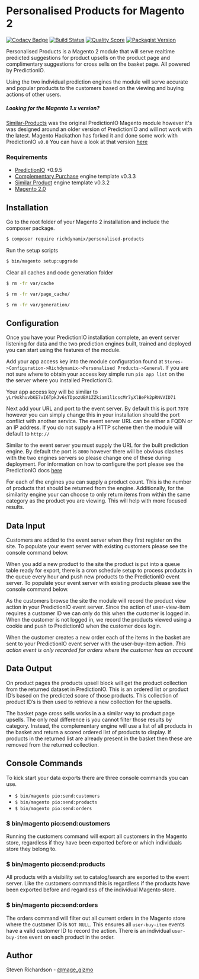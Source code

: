 # Personalised Products for Magento 2

[![Codacy Badge](https://api.codacy.com/project/badge/grade/a3a65aaab04249468edbac783c5ae16d)](https://www.codacy.com/app/steven_4/personalised-products) [![Build Status](https://scrutinizer-ci.com/g/richdynamix/personalised-products/badges/build.png?b=develop)](https://scrutinizer-ci.com/g/richdynamix/personalised-products/build-status/develop) [![Quality Score](https://scrutinizer-ci.com/g/richdynamix/personalised-products/badges/quality-score.png?b=develop)](https://scrutinizer-ci.com/g/richdynamix/personalised-products/build-status/develop) [![Packagist Version](https://img.shields.io/badge/packagist-0.1.0-green.svg)](https://packagist.org/packages/richdynamix/personalised-products#0.1.1)

Personalised Products is a Magento 2 module that will serve realtime predicted suggestions for product upsells on the product page and complimentary suggestions for cross sells on the basket page. All powered by PredictionIO.

Using the two individual prediction engines the module will serve accurate and popular products to the customers based on the viewing and buying actions of other users.

##### Looking for the Magento 1.x version?
[Similar-Products](https://github.com/richdynamix/Similar-Products "Similar-Products") was the original PredictionIO Magento module however it's was designed around an older version of PredictionIO and will not work with the latest. Magento Hackathon has forked it and done some work with PredictionIO `v0.8` You can have a look at that version [here](https://github.com/magento-hackathon/Predictionio, "here")

### Requirements

- [PredictionIO](https://prediction.io/ "PredictionIO") +0.9.5
- [Complementary Purchase](https://templates.prediction.io/PredictionIO/template-scala-parallel-complementarypurchase "Complementary Purchase") engine template v0.3.3
- [Similar Product](https://templates.prediction.io/PredictionIO/template-scala-parallel-similarproduct "Similar Product") engine template v0.3.2
- [Magento 2.0](https://www.magentocommerce.com/download, "Magento 2.0")

## Installation

Go to the root folder of your Magento 2 installation and include the composer package.

```BASH
$ composer require richdynamix/personalised-products
```

Run the setup scripts

```BASH
$ bin/magento setup:upgrade
```

Clear all caches and code generation folder

```BASH
$ rm -fr var/cache
```
```BASH
$ rm -fr var/page_cache/
```
```BASH
$ rm -fr var/generation/
```

## Configuration

Once you have your PredictionIO installation complete, an event server listening for data and the two prediction engines built, trained and deployed you can start using the features of the module.

Add your app access key into the module configuration found at `Stores->Configuration->Richdynamix->Personalised Products->General`. If you are not sure where to obtain your access key simple run `pio app list` on the the server where you installed PredictionIO.

Your app access key will be similar to `yLr9skhuvbKE7vI6TpkJv6sTDpozUBA1ZZkiam1l1cscMr7yXlBePk2pRNVVID7i`

Next add your URL and port to the event server. By default this is port `7070` however you can simply change this in your installation should the port conflict with another service. The event server URL can be either a FQDN or an IP address. If you do not supply a HTTP scheme then the module will default to `http://`

Similar to the event server you must supply the URL for the built prediction engine. By default the port is `8000` however there will be obvious clashes with the two engines servers so please change one of these during deployment. For information on how to configure the port please see the PredictionIO docs [here](https://docs.prediction.io/deploy/#specify-a-different-engine-port "here")

For each of the engines you can supply a product count. This is the number of products that should be returned from the engine. Additionally, for the similarity engine your can choose to only return items from within the same category as the product you are viewing. This will help with more focused results.

## Data Input

Customers are added to the event server when they first register on the site. To populate your event server with existing customers please see the console command below.

When you add a new product to the site the product is put into a queue table ready for export, there is a cron schedule setup to process products in the queue every hour and push new products to the PredictionIO event server. To populate your event server with existing products please see the console command below.

As the customers browse the site the module will record the product view action in your PredictionIO event server. Since the action of user-view-item requires a customer ID we can only do this when the customer is logged in. When the customer is not logged in, we record the products viewed using a cookie and push to PredictionIO when the customer does login.

When the customer creates a new order each of the items in the basket are sent to your PredictionIO event server with the user-buy-item action. 
_This action event is only recorded for orders where the customer has an account_

## Data Output

On product pages the products upsell block will get the product collection from the returned dataset in PredictionIO. This is an ordered list or product ID’s based on the predicted score of those products. This collection of product ID’s is then used to retrieve a new collection for the upsells.

The basket page cross sells works in a a similar way to product page upsells. The only real difference is you cannot filter those results by category. Instead, the complementary engine will use a list of all products in the basket and return a scored ordered list of products to display. If products in the returned list are already present in the basket then these are removed from the returned collection.

## Console Commands

To kick start your data exports there are three console commands you can use.

- `$ bin/magento pio:send:customers`
- `$ bin/magento pio:send:products`
- `$ bin/magento pio:send:orders`

### $ bin/magento pio:send:customers

Running the customers command will export all customers in the Magento store, regardless if they have been exported before or which individuals store they belong to.

### $ bin/magento pio:send:products

All products with a visibility set to catalog/search are exported to the event server. Like the customers command this is regardless if the products have been exported before and regardless of the individual Magento store.

### $ bin/magento pio:send:orders

The orders command will filter out all current orders in the Magento store where the customer ID is `NOT NULL`. This ensures all `user-buy-item` events have a valid customer ID to record the action. There is an individual `user-buy-item` event on each product in the order.

## Author

Steven Richardson - [@mage_gizmo](https://twitter.com/mage_gizmo "@mage_gizmo")














